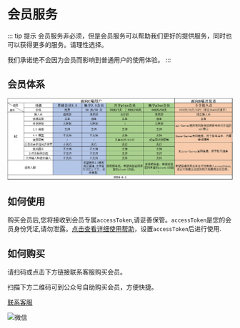 # 会员服务

::: tip 提示
会员服务非必须，但是会员服务可以帮助我们更好的提供服务，同时也可以获得更多的服务。请理性选择。

我们承诺绝不会因为会员而影响到普通用户的使用体验。
:::

## 会员体系

![会员体系](./plus.png)

## 如何使用

购买会员后,您将接收到会员专属`accessToken`,请妥善保管。`accessToken`是您的会员身份凭证,请勿泄露。[点击查看详细使用帮助](https://mp.weixin.qq.com/mp/appmsgalbum?__biz=MzkyMzQ5MzMxOQ==&action=getalbum&album_id=2960700304046686210#wechat_redirect)，设置`accessToken`后进行使用.

## 如何购买

请扫码或点击下方链接联系客服购买会员。

扫描下方二维码可到公众号自助购买会员，方便快捷。

[联系客服](https://work.weixin.qq.com/kfid/kfc97c97206f588c396)

![微信](./shop.png)
